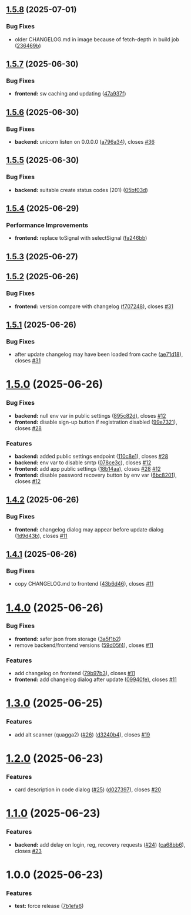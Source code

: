 ## [1.5.8](https://github.com/Quenary/cardholder_pwa/compare/v1.5.7...v1.5.8) (2025-07-01)


### Bug Fixes

* older CHANGELOG.md in image because of fetch-depth in build job ([236469b](https://github.com/Quenary/cardholder_pwa/commit/236469b05603b72cef39198c97946b22b26bc2ad))

## [1.5.7](https://github.com/Quenary/cardholder_pwa/compare/v1.5.6...v1.5.7) (2025-06-30)


### Bug Fixes

* **frontend:** sw caching and updating ([47a937f](https://github.com/Quenary/cardholder_pwa/commit/47a937fd15540e1a0f1ded154f9fa548fa6df67b))

## [1.5.6](https://github.com/Quenary/cardholder_pwa/compare/v1.5.5...v1.5.6) (2025-06-30)


### Bug Fixes

* **backend:** unicorn listen on 0.0.0.0 ([a796a34](https://github.com/Quenary/cardholder_pwa/commit/a796a341d8c05a71f28a481d96c04e1572bea744)), closes [#36](https://github.com/Quenary/cardholder_pwa/issues/36)

## [1.5.5](https://github.com/Quenary/cardholder_pwa/compare/v1.5.4...v1.5.5) (2025-06-30)


### Bug Fixes

* **backend:** suitable create status codes (201) ([05bf03d](https://github.com/Quenary/cardholder_pwa/commit/05bf03d1e144193f1738e78a59dd0b0af89d3270))

## [1.5.4](https://github.com/Quenary/cardholder_pwa/compare/v1.5.3...v1.5.4) (2025-06-29)


### Performance Improvements

* **frontend:** replace toSignal with selectSignal ([fa246bb](https://github.com/Quenary/cardholder_pwa/commit/fa246bb651916d4b3fbdb0da65b8162ba8b3eae6))

## [1.5.3](https://github.com/Quenary/cardholder_pwa/compare/v1.5.2...v1.5.3) (2025-06-27)

## [1.5.2](https://github.com/Quenary/cardholder_pwa/compare/v1.5.1...v1.5.2) (2025-06-26)


### Bug Fixes

* **frontend:** version compare with changelog ([f707248](https://github.com/Quenary/cardholder_pwa/commit/f707248d6878c06e62b54fefbe83dc81440ec721)), closes [#31](https://github.com/Quenary/cardholder_pwa/issues/31)

## [1.5.1](https://github.com/Quenary/cardholder_pwa/compare/v1.5.0...v1.5.1) (2025-06-26)


### Bug Fixes

* after update changelog may have been loaded from cache ([ae71d18](https://github.com/Quenary/cardholder_pwa/commit/ae71d1848bf01b398541a9e410923c40868e2db6)), closes [#31](https://github.com/Quenary/cardholder_pwa/issues/31)

# [1.5.0](https://github.com/Quenary/cardholder_pwa/compare/v1.4.2...v1.5.0) (2025-06-26)


### Bug Fixes

* **backend:** null env var in public settings ([895c82d](https://github.com/Quenary/cardholder_pwa/commit/895c82d8cd10649dbdcbdd29d0dd01bf2570f73a)), closes [#12](https://github.com/Quenary/cardholder_pwa/issues/12)
* **frontend:** disable sign-up button if registration disabled ([99e7321](https://github.com/Quenary/cardholder_pwa/commit/99e732165d5a31569d1c2746a109bbb73d38925b)), closes [#28](https://github.com/Quenary/cardholder_pwa/issues/28)


### Features

* **backend:** added public settings endpoint ([110c8e1](https://github.com/Quenary/cardholder_pwa/commit/110c8e145ca05a96a06fb9d8b943a37dbea975ec)), closes [#28](https://github.com/Quenary/cardholder_pwa/issues/28)
* **backend:** env var to disable smtp ([078ce3c](https://github.com/Quenary/cardholder_pwa/commit/078ce3c79565768a5067d39fbce22027ea329dd7)), closes [#12](https://github.com/Quenary/cardholder_pwa/issues/12)
* **frontend:** add app public settings ([18b14aa](https://github.com/Quenary/cardholder_pwa/commit/18b14aa10e634360af2dc96bc1f71c3e22e0d47b)), closes [#28](https://github.com/Quenary/cardholder_pwa/issues/28) [#12](https://github.com/Quenary/cardholder_pwa/issues/12)
* **frontend:** disable password recovery button by env var ([6bc8201](https://github.com/Quenary/cardholder_pwa/commit/6bc8201ece691bf1a3dde25abcbc2b5c62c80dff)), closes [#12](https://github.com/Quenary/cardholder_pwa/issues/12)

## [1.4.2](https://github.com/Quenary/cardholder_pwa/compare/v1.4.1...v1.4.2) (2025-06-26)


### Bug Fixes

* **frontend:** changelog dialog may appear before update dialog ([1d9d43b](https://github.com/Quenary/cardholder_pwa/commit/1d9d43bf678be6f7eb71b6ae8b01ec7d4d5e3008)), closes [#11](https://github.com/Quenary/cardholder_pwa/issues/11)

## [1.4.1](https://github.com/Quenary/cardholder_pwa/compare/v1.4.0...v1.4.1) (2025-06-26)


### Bug Fixes

* copy CHANGELOG.md to frontend ([43b6d46](https://github.com/Quenary/cardholder_pwa/commit/43b6d466a8c1bd398d79f027a7804deda272f2ff)), closes [#11](https://github.com/Quenary/cardholder_pwa/issues/11)

# [1.4.0](https://github.com/Quenary/cardholder_pwa/compare/v1.3.0...v1.4.0) (2025-06-26)


### Bug Fixes

* **frontend:** safer json from storage ([3a5f1b2](https://github.com/Quenary/cardholder_pwa/commit/3a5f1b218b2fefb5319514b72f60762de4fceb12))
* remove backend/frontend versions ([59d05f4](https://github.com/Quenary/cardholder_pwa/commit/59d05f48e849872dd2833580953e318f1c736859)), closes [#11](https://github.com/Quenary/cardholder_pwa/issues/11)


### Features

* add changelog on frontend ([79b97b3](https://github.com/Quenary/cardholder_pwa/commit/79b97b353a4c2684fb518fb7ad375f789e9fba57)), closes [#11](https://github.com/Quenary/cardholder_pwa/issues/11)
* **frontend:** add changelog dialog after update ([09940fe](https://github.com/Quenary/cardholder_pwa/commit/09940fe0ff7359c6b09e99c58cb885fe8e882e2c)), closes [#11](https://github.com/Quenary/cardholder_pwa/issues/11)

# [1.3.0](https://github.com/Quenary/cardholder_pwa/compare/v1.2.0...v1.3.0) (2025-06-25)


### Features

* add alt scanner (quagga2) ([#26](https://github.com/Quenary/cardholder_pwa/issues/26)) ([d3240b4](https://github.com/Quenary/cardholder_pwa/commit/d3240b4c8057497b990db422c71b3c31b48edb7a)), closes [#19](https://github.com/Quenary/cardholder_pwa/issues/19)

# [1.2.0](https://github.com/Quenary/cardholder_pwa/compare/v1.1.0...v1.2.0) (2025-06-23)


### Features

* card description in code dialog ([#25](https://github.com/Quenary/cardholder_pwa/issues/25)) ([d027397](https://github.com/Quenary/cardholder_pwa/commit/d027397ae169b110ac948d6cdd125fce80251b2e)), closes [#20](https://github.com/Quenary/cardholder_pwa/issues/20)

# [1.1.0](https://github.com/Quenary/cardholder_pwa/compare/v1.0.0...v1.1.0) (2025-06-23)


### Features

* **backend:** add delay on login, reg, recovery requests ([#24](https://github.com/Quenary/cardholder_pwa/issues/24)) ([ca68bb6](https://github.com/Quenary/cardholder_pwa/commit/ca68bb603c14133a36f46dc4d8d9dc005b7ecf22)), closes [#23](https://github.com/Quenary/cardholder_pwa/issues/23)

# 1.0.0 (2025-06-23)


### Features

* **test:** force release ([7b1efa6](https://github.com/Quenary/cardholder_pwa/commit/7b1efa6cc8206a576eb80585d6ae97ca74cbc92f))
